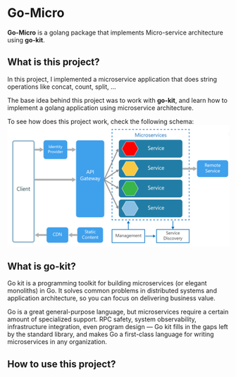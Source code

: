 # Go-Micro

**Go-Micro** is a golang package that implements Micro-service architecture 
using **go-kit**.

## What is this project?
In this project, I implemented a microservice application that does string
operations like concat, count, split, ...

The base idea behind this project was to work with **go-kit**, and learn how
to implement a golang application using microservice architecture.

To see how does this project work, check the following schema:<br />
<img src="./assets/microservice-architecture.png" />

## What is go-kit?
Go kit is a programming toolkit for building microservices 
(or elegant monoliths) in Go. 
It solves common problems in distributed systems and application architecture,
so you can focus on delivering business value.

Go is a great general-purpose language, 
but microservices require a certain amount of specialized support. 
RPC safety, system observability, infrastructure integration, 
even program design — Go kit fills in the gaps left by the standard library, 
and makes Go a first-class language for writing microservices in any organization.

## How to use this project?
#### 
